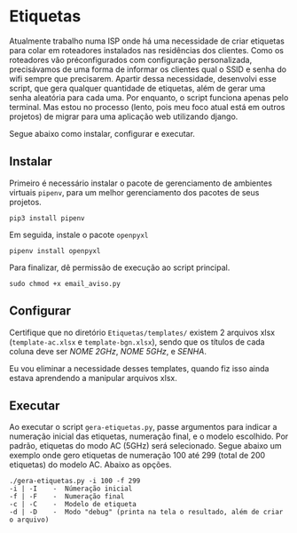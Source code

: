 # Etiquetas
Atualmente trabalho numa ISP onde há uma necessidade de criar etiquetas para colar em roteadores instalados nas residências dos clientes. Como os roteadores vão préconfigurados com configuração personalizada, precisávamos de uma forma de informar os clientes qual o SSID e senha do wifi sempre que precisarem. Apartir dessa necessidade, desenvolvi esse script, que gera qualquer quantidade de etiquetas, além de gerar uma senha aleatória para cada uma. Por enquanto, o script funciona apenas pelo terminal. Mas estou no processo (lento, pois meu foco atual está em outros projetos) de migrar para uma aplicação web utilizando django.

Segue abaixo como instalar, configurar e executar.


## Instalar
Primeiro é necessário instalar o pacote de gerenciamento de ambientes virtuais `pipenv`, para um melhor gerenciamento dos pacotes de seus projetos.
```
pip3 install pipenv
```
Em seguida, instale o pacote `openpyxl`
```
pipenv install openpyxl
```
Para finalizar, dê permissão de execução ao script principal.
```
sudo chmod +x email_aviso.py
```


## Configurar
Certifique que no diretório `Etiquetas/templates/` existem 2 arquivos xlsx (`template-ac.xlsx` e `template-bgn.xlsx`), sendo que os títulos de cada coluna deve ser *NOME 2GHz*, *NOME 5GHz*, e *SENHA*.

Eu vou eliminar a necessidade desses templates, quando fiz isso ainda estava aprendendo a manipular arquivos xlsx.

## Executar

Ao executar o script `gera-etiquetas.py`, passe argumentos para indicar a numeração inicial das etiquetas, numeração final, e o modelo escolhido. Por padrão, etiquetas do modo AC (5GHz) será selecionado. Segue abaixo um exemplo onde gero etiquetas de numeração 100 até 299 (total de 200 etiquetas) do modelo AC. Abaixo as opções.
```
./gera-etiquetas.py -i 100 -f 299
-i | -I    -  Númeração inicial
-f | -F    -  Numeração final
-c | -C    -  Modelo de etiqueta
-d | -D    -  Modo "debug" (printa na tela o resultado, além de criar o arquivo)
```